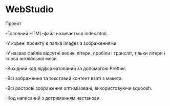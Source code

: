 # WebStudio

Проект

-Головний HTML-файл називається index.html.

-У корені проекту є папка images з зображеннями.

-У назвах файлів відсутні великі літери, пробіли і трансліт, тільки літери і слова англійської мови.

-Вихідний код відформатований за допомогою Prettier.

-Всі зображення та текстовий контент взяті з макета.

-Всі растрові зображення оптимізовані, використовуючи squoosh.

-Код написаний з дотриманням настанови.
